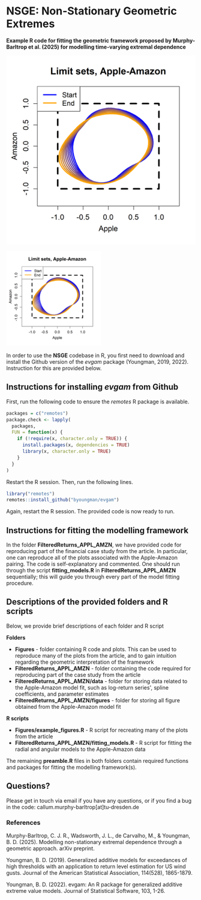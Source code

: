 # NSGE: Non-Stationary Geometric Extremes

**Example R code for fitting the geometric framework proposed by Murphy-Barltrop et al. (2025) for modelling time-varying extremal dependence**

![Limit sets over time](Figures/all_boundary_sets_AAPL_AMZN.png)

<img src="Figures/all_boundary_sets_AAPL_AMZN.png" alt="Limit sets over time" width="50%"/>

In order to use the **NSGE** codebase in R, you first need to download and install the Github version of the *evgam* package (Youngman, 2019, 2022). Instruction for this are provided below. 

## Instructions for installing *evgam* from Github

First, run the following code to ensure the *remotes* R package is available.  

```r
packages = c("remotes")
package.check <- lapply(
  packages,
  FUN = function(x) {
    if (!require(x, character.only = TRUE)) {
      install.packages(x, dependencies = TRUE)
      library(x, character.only = TRUE)
    }
  }
)
```

Restart the R session. Then, run the following lines. 

```r
library("remotes")
remotes::install_github("byoungman/evgam")
```

Again, restart the R session. The provided code is now ready to run.

## Instructions for fitting the modelling framework

In the folder **FilteredReturns_APPL_AMZN**, we have provided code for reproducing part of the financial case study from the article. In particular, one can reproduce all of the plots associated with the Apple-Amazon pairing. The code is self-explanatory and commented. One should run through the script **fitting_models.R** in **FilteredReturns_APPL_AMZN** sequentially; this will guide you through every part of the model fitting procedure. 

## Descriptions of the provided folders and R scripts 

Below, we provide brief descriptions of each folder and R script

**Folders**

* **Figures** - folder containing R code and plots. This can be used to reproduce many of the plots from the article, and to gain intuition regarding the geometric interpretation of the framework
* **FilteredReturns_APPL_AMZN** - folder containing the code required for reproducing part of the case study from the article
* **FilteredReturns_APPL_AMZN/data** - folder for storing data related to the Apple-Amazon model fit, such as log-return series', spline coefficients, and parameter estimates
* **FilteredReturns_APPL_AMZN/figures** - folder for storing all figure obtained from the Apple-Amazon model fit
  
**R scripts**

* **Figures/example_figures.R** - R script for recreating many of the plots from the article
* **FilteredReturns_APPL_AMZN/fitting_models.R** - R script for fitting the radial and angular models to the Apple-Amazon data

The remaining **preamble.R** files in both folders contain required functions and packages for fitting the modelling framework(s). 

## Questions?

Please get in touch via email if you have any questions, or if you find a bug in the code: callum.murphy-barltrop[at]tu-dresden.de 

### References

Murphy-Barltrop, C. J. R., Wadsworth, J. L., de Carvalho, M., & Youngman, B. D. (2025). Modelling non-stationary extremal dependence through a geometric approach. arXiv preprint. 

Youngman, B. D. (2019). Generalized additive models for exceedances of high thresholds with an application to return level estimation for US wind gusts. Journal of the American Statistical Association, 114(528), 1865-1879.

Youngman, B. D. (2022). evgam: An R package for generalized additive extreme value models. Journal of Statistical Software, 103, 1-26.
